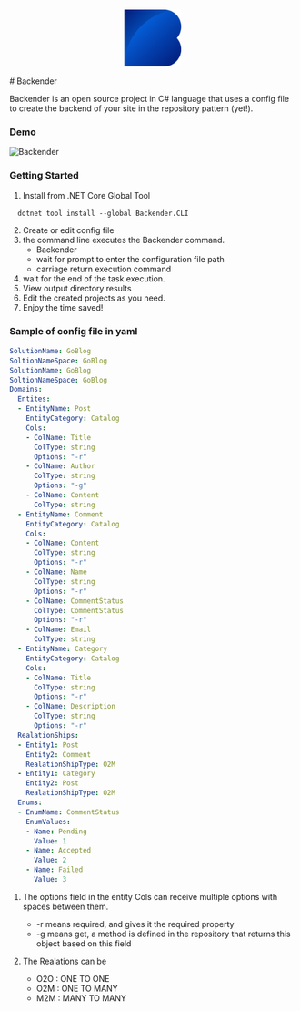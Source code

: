 
<p align="center" style="margin-top: 10px;">
  <img width="100"src="./docs/Logo.png"/>
</p>
# Backender

Backender is an open source project in C# language that uses a config file to create the backend of your site in the repository pattern (yet!).

### Demo

![Backender](./docs/Demo.gif)

### Getting Started

1. Install from .NET Core Global Tool  

  ``` shell
    dotnet tool install --global Backender.CLI
  ```

2. Create or edit config file
3. the command line executes the Backender command.
    - Backender
    - wait for prompt to enter the configuration file path
    - carriage return execution command
4. wait for the end of the task execution.
5. View output directory results
6. Edit the created projects as you need.
7. Enjoy the time saved!

### Sample of config file in yaml
``` yaml
SolutionName: GoBlog
SoltionNameSpace: GoBlog
SolutionName: GoBlog
SoltionNameSpace: GoBlog
Domains:
  Entites:
  - EntityName: Post
    EntityCategory: Catalog
    Cols:
    - ColName: Title
      ColType: string
      Options: "-r"
    - ColName: Author
      ColType: string
      Options: "-g"
    - ColName: Content
      ColType: string
  - EntityName: Comment
    EntityCategory: Catalog
    Cols:
    - ColName: Content
      ColType: string
      Options: "-r"
    - ColName: Name
      ColType: string
      Options: "-r"
    - ColName: CommentStatus
      ColType: CommentStatus
      Options: "-r"
    - ColName: Email
      ColType: string
  - EntityName: Category
    EntityCategory: Catalog
    Cols:
    - ColName: Title
      ColType: string
      Options: "-r"
    - ColName: Description
      ColType: string
      Options: "-r"
  RealationShips:
  - Entity1: Post
    Entity2: Comment
    RealationShipType: O2M
  - Entity1: Category
    Entity2: Post
    RealationShipType: O2M
  Enums:
  - EnumName: CommentStatus
    EnumValues:
    - Name: Pending
      Value: 1
    - Name: Accepted
      Value: 2
    - Name: Failed
      Value: 3
```
1. The options field in the entity Cols can receive multiple options with spaces between them.
    - -r means required, and gives it the required property
    - -g means get, a method is defined in the repository that returns this object based on this field
   
2. The Realations can be
    - O2O : ONE TO ONE
    - O2M : ONE TO MANY
    - M2M : MANY TO MANY
    
    
